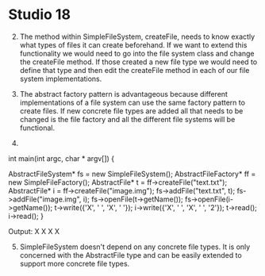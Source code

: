 # Studio 18

2. 
   The method within SimpleFileSystem, createFile, needs to know exactly what types of files it can create beforehand.
   If we want to extend this functionality we would need to go into the file system class and change the createFile
   method. If those created a new file type we would need to define that type and then edit the createFile method
   in each of our file system implementations.

3.
   The abstract factory pattern is advantageous because different implementations of a file system can use the same
   factory pattern to create files. If new concrete file types are added all that needs to be changed is the file
   factory and all the different file systems will be functional.

4.
int main(int argc, char * argv[]) {

   AbstractFileSystem* fs = new SimpleFileSystem();
   AbstractFileFactory* ff = new SimpleFileFactory();
   AbstractFile* t = ff->createFile("text.txt");
   AbstractFile* i = ff->createFile("image.img");
   fs->addFile("text.txt", t);
   fs->addFile("image.img", i);
   fs->openFile(t->getName());
   fs->openFile(i->getName());
   t->write({'X', ' ', 'X', ' '});
   i->write({'X', ' ', 'X', ' ', '2'});
   t->read();
   i->read();
   }
   
Output:
X X
X
X 

5.
   SimpleFileSystem doesn't depend on any concrete file types. It is only concerned with the AbstractFile type and
   can be easily extended to support more concrete file types.